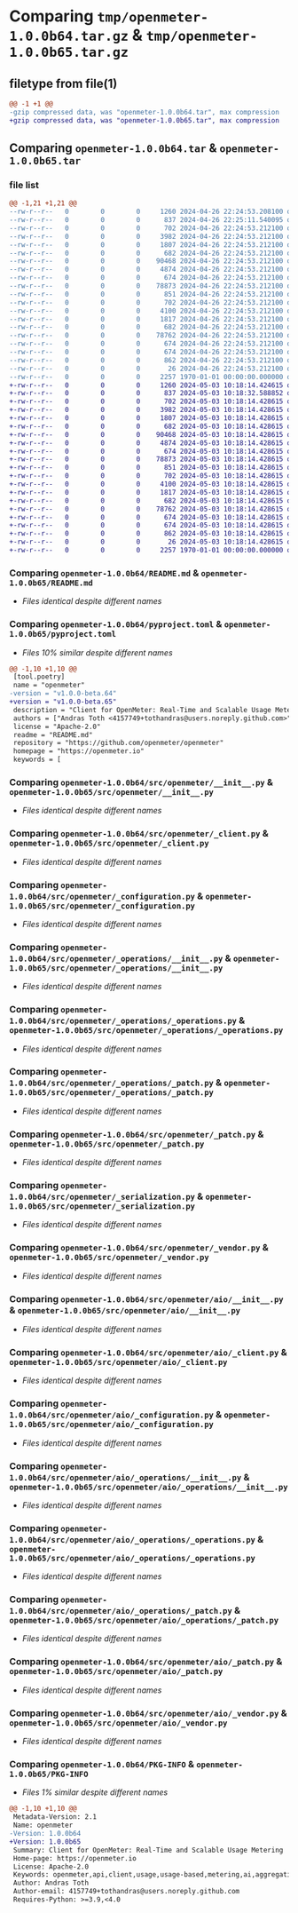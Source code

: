 # Comparing `tmp/openmeter-1.0.0b64.tar.gz` & `tmp/openmeter-1.0.0b65.tar.gz`

## filetype from file(1)

```diff
@@ -1 +1 @@
-gzip compressed data, was "openmeter-1.0.0b64.tar", max compression
+gzip compressed data, was "openmeter-1.0.0b65.tar", max compression
```

## Comparing `openmeter-1.0.0b64.tar` & `openmeter-1.0.0b65.tar`

### file list

```diff
@@ -1,21 +1,21 @@
--rw-r--r--   0        0        0     1260 2024-04-26 22:24:53.208100 openmeter-1.0.0b64/README.md
--rw-r--r--   0        0        0      837 2024-04-26 22:25:11.540095 openmeter-1.0.0b64/pyproject.toml
--rw-r--r--   0        0        0      702 2024-04-26 22:24:53.212100 openmeter-1.0.0b64/src/openmeter/__init__.py
--rw-r--r--   0        0        0     3982 2024-04-26 22:24:53.212100 openmeter-1.0.0b64/src/openmeter/_client.py
--rw-r--r--   0        0        0     1807 2024-04-26 22:24:53.212100 openmeter-1.0.0b64/src/openmeter/_configuration.py
--rw-r--r--   0        0        0      682 2024-04-26 22:24:53.212100 openmeter-1.0.0b64/src/openmeter/_operations/__init__.py
--rw-r--r--   0        0        0    90468 2024-04-26 22:24:53.212100 openmeter-1.0.0b64/src/openmeter/_operations/_operations.py
--rw-r--r--   0        0        0     4874 2024-04-26 22:24:53.212100 openmeter-1.0.0b64/src/openmeter/_operations/_patch.py
--rw-r--r--   0        0        0      674 2024-04-26 22:24:53.212100 openmeter-1.0.0b64/src/openmeter/_patch.py
--rw-r--r--   0        0        0    78873 2024-04-26 22:24:53.212100 openmeter-1.0.0b64/src/openmeter/_serialization.py
--rw-r--r--   0        0        0      851 2024-04-26 22:24:53.212100 openmeter-1.0.0b64/src/openmeter/_vendor.py
--rw-r--r--   0        0        0      702 2024-04-26 22:24:53.212100 openmeter-1.0.0b64/src/openmeter/aio/__init__.py
--rw-r--r--   0        0        0     4100 2024-04-26 22:24:53.212100 openmeter-1.0.0b64/src/openmeter/aio/_client.py
--rw-r--r--   0        0        0     1817 2024-04-26 22:24:53.212100 openmeter-1.0.0b64/src/openmeter/aio/_configuration.py
--rw-r--r--   0        0        0      682 2024-04-26 22:24:53.212100 openmeter-1.0.0b64/src/openmeter/aio/_operations/__init__.py
--rw-r--r--   0        0        0    78762 2024-04-26 22:24:53.212100 openmeter-1.0.0b64/src/openmeter/aio/_operations/_operations.py
--rw-r--r--   0        0        0      674 2024-04-26 22:24:53.212100 openmeter-1.0.0b64/src/openmeter/aio/_operations/_patch.py
--rw-r--r--   0        0        0      674 2024-04-26 22:24:53.212100 openmeter-1.0.0b64/src/openmeter/aio/_patch.py
--rw-r--r--   0        0        0      862 2024-04-26 22:24:53.212100 openmeter-1.0.0b64/src/openmeter/aio/_vendor.py
--rw-r--r--   0        0        0       26 2024-04-26 22:24:53.212100 openmeter-1.0.0b64/src/openmeter/py.typed
--rw-r--r--   0        0        0     2257 1970-01-01 00:00:00.000000 openmeter-1.0.0b64/PKG-INFO
+-rw-r--r--   0        0        0     1260 2024-05-03 10:18:14.424615 openmeter-1.0.0b65/README.md
+-rw-r--r--   0        0        0      837 2024-05-03 10:18:32.588852 openmeter-1.0.0b65/pyproject.toml
+-rw-r--r--   0        0        0      702 2024-05-03 10:18:14.428615 openmeter-1.0.0b65/src/openmeter/__init__.py
+-rw-r--r--   0        0        0     3982 2024-05-03 10:18:14.428615 openmeter-1.0.0b65/src/openmeter/_client.py
+-rw-r--r--   0        0        0     1807 2024-05-03 10:18:14.428615 openmeter-1.0.0b65/src/openmeter/_configuration.py
+-rw-r--r--   0        0        0      682 2024-05-03 10:18:14.428615 openmeter-1.0.0b65/src/openmeter/_operations/__init__.py
+-rw-r--r--   0        0        0    90468 2024-05-03 10:18:14.428615 openmeter-1.0.0b65/src/openmeter/_operations/_operations.py
+-rw-r--r--   0        0        0     4874 2024-05-03 10:18:14.428615 openmeter-1.0.0b65/src/openmeter/_operations/_patch.py
+-rw-r--r--   0        0        0      674 2024-05-03 10:18:14.428615 openmeter-1.0.0b65/src/openmeter/_patch.py
+-rw-r--r--   0        0        0    78873 2024-05-03 10:18:14.428615 openmeter-1.0.0b65/src/openmeter/_serialization.py
+-rw-r--r--   0        0        0      851 2024-05-03 10:18:14.428615 openmeter-1.0.0b65/src/openmeter/_vendor.py
+-rw-r--r--   0        0        0      702 2024-05-03 10:18:14.428615 openmeter-1.0.0b65/src/openmeter/aio/__init__.py
+-rw-r--r--   0        0        0     4100 2024-05-03 10:18:14.428615 openmeter-1.0.0b65/src/openmeter/aio/_client.py
+-rw-r--r--   0        0        0     1817 2024-05-03 10:18:14.428615 openmeter-1.0.0b65/src/openmeter/aio/_configuration.py
+-rw-r--r--   0        0        0      682 2024-05-03 10:18:14.428615 openmeter-1.0.0b65/src/openmeter/aio/_operations/__init__.py
+-rw-r--r--   0        0        0    78762 2024-05-03 10:18:14.428615 openmeter-1.0.0b65/src/openmeter/aio/_operations/_operations.py
+-rw-r--r--   0        0        0      674 2024-05-03 10:18:14.428615 openmeter-1.0.0b65/src/openmeter/aio/_operations/_patch.py
+-rw-r--r--   0        0        0      674 2024-05-03 10:18:14.428615 openmeter-1.0.0b65/src/openmeter/aio/_patch.py
+-rw-r--r--   0        0        0      862 2024-05-03 10:18:14.428615 openmeter-1.0.0b65/src/openmeter/aio/_vendor.py
+-rw-r--r--   0        0        0       26 2024-05-03 10:18:14.428615 openmeter-1.0.0b65/src/openmeter/py.typed
+-rw-r--r--   0        0        0     2257 1970-01-01 00:00:00.000000 openmeter-1.0.0b65/PKG-INFO
```

### Comparing `openmeter-1.0.0b64/README.md` & `openmeter-1.0.0b65/README.md`

 * *Files identical despite different names*

### Comparing `openmeter-1.0.0b64/pyproject.toml` & `openmeter-1.0.0b65/pyproject.toml`

 * *Files 10% similar despite different names*

```diff
@@ -1,10 +1,10 @@
 [tool.poetry]
 name = "openmeter"
-version = "v1.0.0-beta.64"
+version = "v1.0.0-beta.65"
 description = "Client for OpenMeter: Real-Time and Scalable Usage Metering"
 authors = ["Andras Toth <4157749+tothandras@users.noreply.github.com>"]
 license = "Apache-2.0"
 readme = "README.md"
 repository = "https://github.com/openmeter/openmeter"
 homepage = "https://openmeter.io"
 keywords = [
```

### Comparing `openmeter-1.0.0b64/src/openmeter/__init__.py` & `openmeter-1.0.0b65/src/openmeter/__init__.py`

 * *Files identical despite different names*

### Comparing `openmeter-1.0.0b64/src/openmeter/_client.py` & `openmeter-1.0.0b65/src/openmeter/_client.py`

 * *Files identical despite different names*

### Comparing `openmeter-1.0.0b64/src/openmeter/_configuration.py` & `openmeter-1.0.0b65/src/openmeter/_configuration.py`

 * *Files identical despite different names*

### Comparing `openmeter-1.0.0b64/src/openmeter/_operations/__init__.py` & `openmeter-1.0.0b65/src/openmeter/_operations/__init__.py`

 * *Files identical despite different names*

### Comparing `openmeter-1.0.0b64/src/openmeter/_operations/_operations.py` & `openmeter-1.0.0b65/src/openmeter/_operations/_operations.py`

 * *Files identical despite different names*

### Comparing `openmeter-1.0.0b64/src/openmeter/_operations/_patch.py` & `openmeter-1.0.0b65/src/openmeter/_operations/_patch.py`

 * *Files identical despite different names*

### Comparing `openmeter-1.0.0b64/src/openmeter/_patch.py` & `openmeter-1.0.0b65/src/openmeter/_patch.py`

 * *Files identical despite different names*

### Comparing `openmeter-1.0.0b64/src/openmeter/_serialization.py` & `openmeter-1.0.0b65/src/openmeter/_serialization.py`

 * *Files identical despite different names*

### Comparing `openmeter-1.0.0b64/src/openmeter/_vendor.py` & `openmeter-1.0.0b65/src/openmeter/_vendor.py`

 * *Files identical despite different names*

### Comparing `openmeter-1.0.0b64/src/openmeter/aio/__init__.py` & `openmeter-1.0.0b65/src/openmeter/aio/__init__.py`

 * *Files identical despite different names*

### Comparing `openmeter-1.0.0b64/src/openmeter/aio/_client.py` & `openmeter-1.0.0b65/src/openmeter/aio/_client.py`

 * *Files identical despite different names*

### Comparing `openmeter-1.0.0b64/src/openmeter/aio/_configuration.py` & `openmeter-1.0.0b65/src/openmeter/aio/_configuration.py`

 * *Files identical despite different names*

### Comparing `openmeter-1.0.0b64/src/openmeter/aio/_operations/__init__.py` & `openmeter-1.0.0b65/src/openmeter/aio/_operations/__init__.py`

 * *Files identical despite different names*

### Comparing `openmeter-1.0.0b64/src/openmeter/aio/_operations/_operations.py` & `openmeter-1.0.0b65/src/openmeter/aio/_operations/_operations.py`

 * *Files identical despite different names*

### Comparing `openmeter-1.0.0b64/src/openmeter/aio/_operations/_patch.py` & `openmeter-1.0.0b65/src/openmeter/aio/_operations/_patch.py`

 * *Files identical despite different names*

### Comparing `openmeter-1.0.0b64/src/openmeter/aio/_patch.py` & `openmeter-1.0.0b65/src/openmeter/aio/_patch.py`

 * *Files identical despite different names*

### Comparing `openmeter-1.0.0b64/src/openmeter/aio/_vendor.py` & `openmeter-1.0.0b65/src/openmeter/aio/_vendor.py`

 * *Files identical despite different names*

### Comparing `openmeter-1.0.0b64/PKG-INFO` & `openmeter-1.0.0b65/PKG-INFO`

 * *Files 1% similar despite different names*

```diff
@@ -1,10 +1,10 @@
 Metadata-Version: 2.1
 Name: openmeter
-Version: 1.0.0b64
+Version: 1.0.0b65
 Summary: Client for OpenMeter: Real-Time and Scalable Usage Metering
 Home-page: https://openmeter.io
 License: Apache-2.0
 Keywords: openmeter,api,client,usage,usage-based,metering,ai,aggregation,real-time,billing,cloud
 Author: Andras Toth
 Author-email: 4157749+tothandras@users.noreply.github.com
 Requires-Python: >=3.9,<4.0
```

